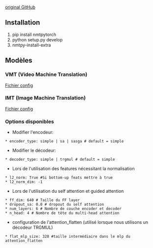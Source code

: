 [original GitHub](https://github.com/lium-lst/nmtpytorch)

## Installation
1) pip install nmtpytorch
2) python setup.py develop
3) nmtpy-install-extra

## Modèles

### VMT (Video Machine Translation)

[Fichier config](https://github.com/YnsOzt/umons_mnmt/blob/master/nmtpytorch/examples/VMT.conf)

### IMT (Image Machine Translation)

[Fichier config](https://github.com/YnsOzt/umons_mnmt/blob/master/nmtpytorch/examples/IMT.conf)

### Options disponibles
* Modifier l'encodeur:
```
* encoder_type: simple | sa | sasga # default = simple
```

* Modifier le décodeur:
```
* decoder_type: simple | trgmul # default = simple
```


* Lors de l'utilisation des features nécessitant la normalisation
```
* l2_norm: True #Si bottom-up feats mettre à true
* l2_norm_dim: -1
```

* Lors de l'utilisation du self attention et guided attention
```
* ff_dim: 640 # Taille du FF layer
* dropout_sa: 0.0 # dropout du self attention
* num_layers: 6 # Nombre de couche encoder et decoder
* n_head: 4 # Nombre de tête du multi-head attention
```

* configuration de l'attention_flatten (utilisé lorsque nous utilisons un décodeur TRGMUL)
```
* flat_mlp_size: 320 #taille intermédiaire dans le mlp du attention_flatten
```

